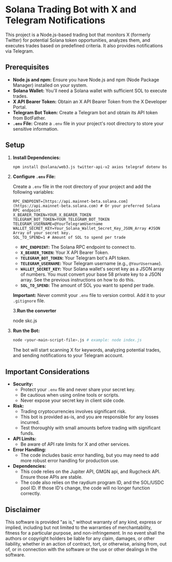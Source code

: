 # Solana Trading Bot with X and Telegram Notifications

This project is a Node.js-based trading bot that monitors X (formerly Twitter) for potential Solana token opportunities, analyzes them, and executes trades based on predefined criteria. It also provides notifications via Telegram.

## Prerequisites

* **Node.js and npm:** Ensure you have Node.js and npm (Node Package Manager) installed on your system.
* **Solana Wallet:** You'll need a Solana wallet with sufficient SOL to execute trades.
* **X API Bearer Token:** Obtain an X API Bearer Token from the X Developer Portal.
* **Telegram Bot Token:** Create a Telegram bot and obtain its API token from BotFather.
* **`.env` File:** Create a `.env` file in your project's root directory to store your sensitive information.

## Setup

1.  **Install Dependencies:**

    ```bash
    npm install @solana/web3.js twitter-api-v2 axios telegraf dotenv bs58
    ```

2.  **Configure `.env` File:**

    Create a `.env` file in the root directory of your project and add the following variables:

    ```
    RPC_ENDPOINT=[https://api.mainnet-beta.solana.com](https://api.mainnet-beta.solana.com) # Or your preferred Solana RPC endpoint
    X_BEARER_TOKEN=YOUR_X_BEARER_TOKEN
    TELEGRAM_BOT_TOKEN=YOUR_TELEGRAM_BOT_TOKEN
    TELEGRAM_USERNAME=@YourTelegramUsername
    WALLET_SECRET_KEY=Your_Solana_Wallet_Secret_Key_JSON_Array #JSON Array of your secret key.
    SOL_TO_SPEND=1 # Amount of SOL to spend per trade
    ```

    * **`RPC_ENDPOINT`:** The Solana RPC endpoint to connect to.
    * **`X_BEARER_TOKEN`:** Your X API Bearer Token.
    * **`TELEGRAM_BOT_TOKEN`:** Your Telegram bot's API token.
    * **`TELEGRAM_USERNAME`:** Your Telegram username (e.g., `@YourUsername`).
    * **`WALLET_SECRET_KEY`:** Your Solana wallet's secret key as a JSON array of numbers. You must convert your base 58 private key to a JSON array. See the previous instructions on how to do this.
    * **`SOL_TO_SPEND`:** The amount of SOL you want to spend per trade.

    **Important:** Never commit your `.env` file to version control. Add it to your `.gitignore` file.

    3.**Run the converter**

    node skc.js

4.  **Run the Bot:**

    ```bash
    node <your-main-script-file>.js # example: node index.js
    ```

    The bot will start scanning X for keywords, analyzing potential trades, and sending notifications to your Telegram account.

## Important Considerations

* **Security:**
    * Protect your `.env` file and never share your secret key.
    * Be cautious when using online tools or scripts.
    * Never expose your secret key in client side code.
* **Risk:**
    * Trading cryptocurrencies involves significant risk.
    * This bot is provided as-is, and you are responsible for any losses incurred.
    * Test thoroughly with small amounts before trading with significant funds.
* **API Limits:**
    * Be aware of API rate limits for X and other services.
* **Error Handling:**
    * The code includes basic error handling, but you may need to add more robust error handling for production use.
* **Dependencies:**
    * This code relies on the Jupiter API, GMGN api, and Rugcheck API. Ensure those APIs are stable.
    * The code also relies on the raydium program ID, and the SOL/USDC pool ID. If those ID's change, the code will no longer function correctly.

## Disclaimer

This software is provided "as is," without warranty of any kind, express or implied, including but not limited to the warranties of merchantability, fitness for a particular purpose, and non-infringement. In no event shall the authors or copyright holders be liable for any claim, damages, or other liability, whether in an action of contract, tort, or otherwise, arising from, out of, or in connection with the software or the use or other dealings in the software.
